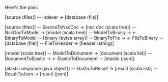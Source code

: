 Here's the plan:

[source (files)]
-- Indexer ->
[database (file)]

[source (files)]
-- SourceToNscDoc ->
[nsc doc (scala tree)]
-- NscDocToModel ->
[model (scala tree)]
-- ModelToBinary ->
<- BinaryToModel --
[binary (bytes array)]
-- BinaryToFile ->
<- FileToBinary --
[database (file)]
-- FileToHeader ->
[header (string)]

[model (scala tree)]
-- ModelToDocument ->
[document (scala list)]
-- DocumentToElastic ->
<- ElasticToDocument --
[elastic (json)]

[elastic response (java object)]
-- ElasticToResult ->
[result (scala list)]
-- ResultToJson ->
[result (json)]
